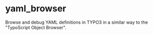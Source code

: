 # yaml_browser
Browse and debug YAML definitions in TYPO3 in a similar way to the "TypoScript Object Browser".
